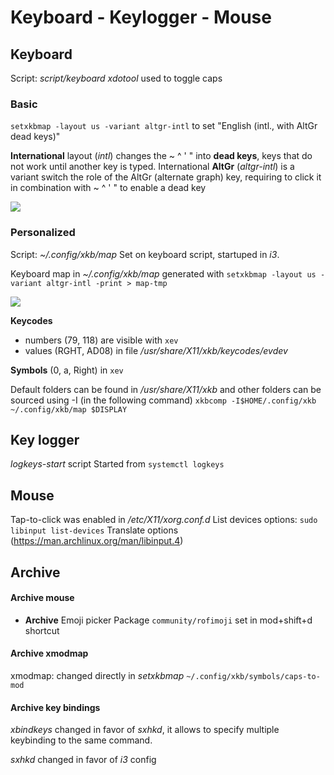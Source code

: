 # Keyboard - Keylogger - Mouse
## Keyboard
Script: *script/keyboard*
*xdotool* used to toggle caps

### Basic
`setxkbmap -layout us -variant altgr-intl` to set "English (intl., with AltGr dead keys)"

**International** layout (*intl*) changes the ~ ^ ' " into **dead keys**, keys that do not work until another key is typed.
International **AltGr** (*altgr-intl*) is a variant switch the role of the AltGr (alternate graph) key, requiring to click it in combination with ~ ^ ' " to enable a dead key

![](https://i.imgur.com/AJrhUuL.png)

### Personalized
Script: *~/.config/xkb/map*
Set on keyboard script, startuped in *i3*.

Keyboard map in *~/.config/xkb/map* generated with
`setxkbmap -layout us -variant altgr-intl -print > map-tmp`

![](https://i.imgur.com/nljZu08.png)

**Keycodes**
- numbers (79, 118) are visible with `xev`
- values (RGHT, AD08) in file */usr/share/X11/xkb/keycodes/evdev*

**Symbols** (0, a, Right) in `xev`

Default folders can be found in */usr/share/X11/xkb* and other folders can be sourced using -I (in the following command)
`xkbcomp -I$HOME/.config/xkb ~/.config/xkb/map $DISPLAY`

## Key logger
*logkeys-start* script
Started from `systemctl logkeys`


## Mouse
Tap-to-click was enabled in */etc/X11/xorg.conf.d*
List devices options: `sudo libinput list-devices`
Translate options (https://man.archlinux.org/man/libinput.4)

## Archive
#### Archive mouse
- **Archive** Emoji picker
    Package `community/rofimoji` set in mod+shift+d shortcut

#### Archive xmodmap
xmodmap: changed directly in *setxkbmap*
`~/.config/xkb/symbols/caps-to-mod`

#### Archive key bindings
*xbindkeys* changed in favor of *sxhkd*, it allows to specify multiple keybinding to the same command.

*sxhkd* changed in favor of *i3* config